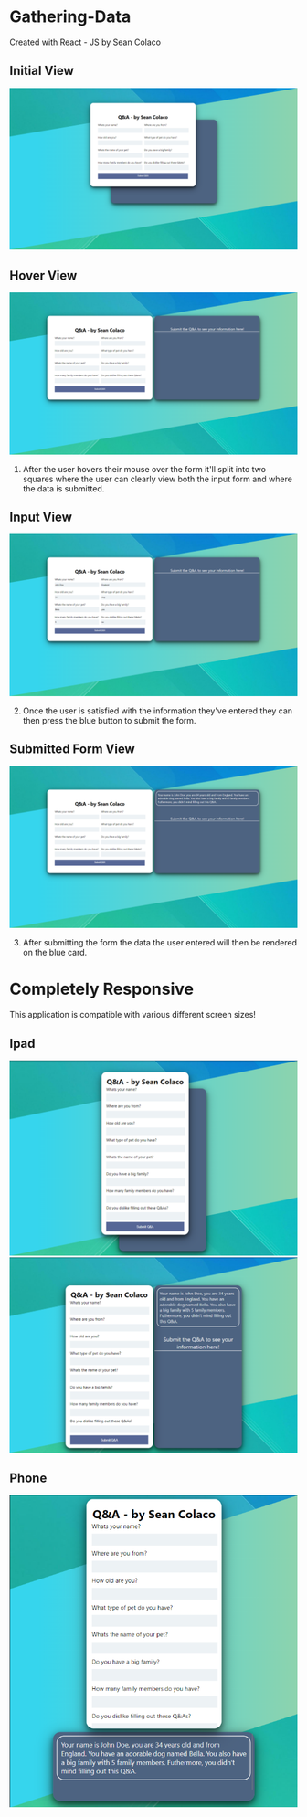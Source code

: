 # Gathering-Data
Created with React - JS by Sean Colaco

## Initial View
<img src='/readMeImages/Q%26A.png'>

## Hover View
<img src='/readMeImages/Q%26AHover.png'>

1) After the user hovers their mouse over the form it'll split into two squares where the user can clearly view both the input form and where the data is submitted.

## Input View
<img src='/readMeImages/Q%26AInput2.png'>

2) Once the user is satisfied with the information they've entered they can then press the blue button to submit the form.

## Submitted Form View
<img src='/readMeImages/Q%26ASubmitted.png'>

3) After submitting the form the data the user entered will then be rendered on the blue card.

# Completely Responsive
This application is compatible with various different screen sizes!

## Ipad
<img src='/readMeImages/Q%26AIpad.png'>

<img src='/readMeImages/Q%26AIpadSubmitted.png'>

## Phone

<img src='/readMeImages/Q%26APhone.png'>



